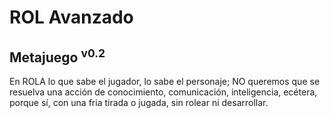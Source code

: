 # ROL Avanzado
## Metajuego <sup>v0.2</sup>

En ROLA lo que sabe el jugador, lo sabe el personaje; NO queremos que se resuelva una acción de conocimiento, comunicación, inteligencia, ecétera, porque sí, con una fria tirada o jugada, sin rolear ni desarrollar.
